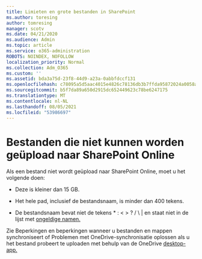 ```yaml
---
title: Limieten en grote bestanden in SharePoint
ms.author: toresing
author: tomresing
manager: scotv
ms.date: 04/21/2020
ms.audience: Admin
ms.topic: article
ms.service: o365-administration
ROBOTS: NOINDEX, NOFOLLOW
localization_priority: Normal
ms.collection: Adm_O365
ms.custom: ''
ms.assetid: bda3a75d-23f8-44d9-a23a-0abbfdccf131
ms.openlocfilehash: c78095a5d5aac4015e4826c78136db3b7ffda95872024a0058a7e8f8b2ccef4b
ms.sourcegitcommit: b5f7da89a650d2915dc652449623c78be6247175
ms.translationtype: MT
ms.contentlocale: nl-NL
ms.lasthandoff: 08/05/2021
ms.locfileid: "53986697"
---
```

# <a name="files-that-cant-be-uploaded-to-sharepoint-online"></a>Bestanden die niet kunnen worden geüpload naar SharePoint Online

Als een bestand niet wordt geüpload naar SharePoint Online, moet u het volgende doen:
  
- Deze is kleiner dan 15 GB.
    
- Het hele pad, inclusief de bestandsnaam, is minder dan 400 tekens.
    
- De bestandsnaam bevat niet de tekens \* : \< \> ? / \ | en staat niet in de lijst met [ongeldige namen.](https://go.microsoft.com/fwlink/?linkid=866430)
    
Zie Beperkingen en beperkingen wanneer u bestanden en mappen synchroniseert of Problemen met OneDrive-synchronisatie oplossen als u het bestand probeert te uploaden met behulp van de OneDrive [desktop-app.](https://go.microsoft.com/fwlink/?linkid=866431) [](https://go.microsoft.com/fwlink/p/?LinkID=717734)
  

